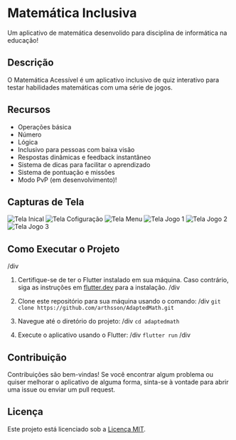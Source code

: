 # Matemática Inclusiva

Um aplicativo de matemática desenvolido para disciplina de informática na educação!

## Descrição

O Matemática Acessível é um aplicativo inclusivo de quiz interativo para testar habilidades matemáticas com uma série de jogos.

## Recursos

- Operações básica
- Número
- Lógica
- Inclusivo para pessoas com baixa visão
- Respostas dinâmicas e feedback instantâneo
- Sistema de dicas para facilitar o aprendizado
- Sistema de pontuação e missões
- Modo PvP (em desenvolvimento)!

## Capturas de Tela

![Tela Inical](screenshots/screenshot1.png)
![Tela Cofiguração](screenshots/screenshot2.png)
![Tela Menu](screenshots/screenshot2.png)
![Tela Jogo 1](screenshots/screenshot2.png)
![Tela Jogo 2](screenshots/screenshot2.png)
![Tela Jogo 3](screenshots/screenshot2.png)

## Como Executar o Projeto
/div
1. Certifique-se de ter o Flutter instalado em sua máquina. Caso contrário, siga as instruções em [flutter.dev](https://flutter.dev/docs/get-started/install) para a instalação.
/div
2. Clone este repositório para sua máquina usando o comando:
/div
  ```git clone https://github.com/arthsson/AdaptedMath.git```

3. Navegue até o diretório do projeto:
/div
  ```cd adaptedmath```

5. Execute o aplicativo usando o Flutter:
/div
  ```flutter run```
/div 
## Contribuição

Contribuições são bem-vindas! Se você encontrar algum problema ou quiser melhorar o aplicativo de alguma forma, sinta-se à vontade para abrir uma issue ou enviar um pull request.

## Licença

Este projeto está licenciado sob a [Licença MIT](LICENSE).


